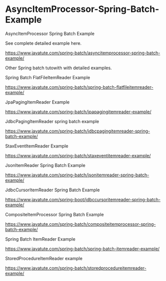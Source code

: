 # AsyncItemProcessor-Spring-Batch-Example
AsyncItemProcessor Spring Batch Example

See complete detailed example here.

https://www.javatute.com/spring-batch/asyncitemprocessor-spring-batch-example/




Other Spring batch tutowith with detailed examples.

Spring Batch FlatFileItemReader Example

https://www.javatute.com/spring-batch/spring-batch-flatfileitemreader-example/

JpaPagingItemReader Example

https://www.javatute.com/spring-batch/jpapagingitemreader-example/

JdbcPagingItemReader spring batch example

https://www.javatute.com/spring-batch/jdbcpagingitemreader-spring-batch-example/

StaxEventItemReader Example

https://www.javatute.com/spring-batch/staxeventitemreader-example/

JsonItemReader Spring Batch Example

https://www.javatute.com/spring-batch/jsonitemreader-spring-batch-example/

JdbcCursorItemReader Spring Batch Example

https://www.javatute.com/spring-boot/jdbccursoritemreader-spring-batch-example/

CompositeItemProcessor Spring Batch Example

https://www.javatute.com/spring-batch/compositeitemprocessor-spring-batch-example/

Spring Batch ItemReader Example

https://www.javatute.com/spring-batch/spring-batch-itemreader-example/

StoredProcedureItemReader example

https://www.javatute.com/spring-batch/storedprocedureitemreader-example/
